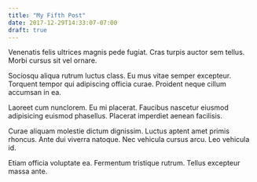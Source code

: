 ```yaml
---
title: "My Fifth Post"
date: 2017-12-29T14:33:07-07:00
draft: true
---
```


Venenatis felis ultrices magnis pede fugiat. Cras turpis auctor sem tellus. Morbi cursus sit vel ornare.

Sociosqu aliqua rutrum luctus class. Eu mus vitae semper excepteur. Torquent tempor qui adipiscing officia curae. Proident neque cillum accumsan in ea.

Laoreet cum nunclorem. Eu mi placerat. Faucibus nascetur eiusmod adipisicing euismod phasellus. Placerat imperdiet aenean facilisis.

Curae aliquam molestie dictum dignissim. Luctus aptent amet primis rhoncus. Ante dui viverra natoque. Nec vehicula cursus arcu. Leo vehicula id.

Etiam officia voluptate ea. Fermentum tristique rutrum. Tellus excepteur massa ante.